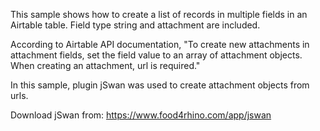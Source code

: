 This sample shows how to create a list of records in multiple fields in an Airtable table. Field type string and attachment are included.

According to Airtable API documentation, "To create new attachments in attachment fields, set the field value to an array of attachment objects. When creating an attachment, url is required."

In this sample, plugin jSwan was used to create attachment objects from urls.

Download jSwan from:  https://www.food4rhino.com/app/jswan
